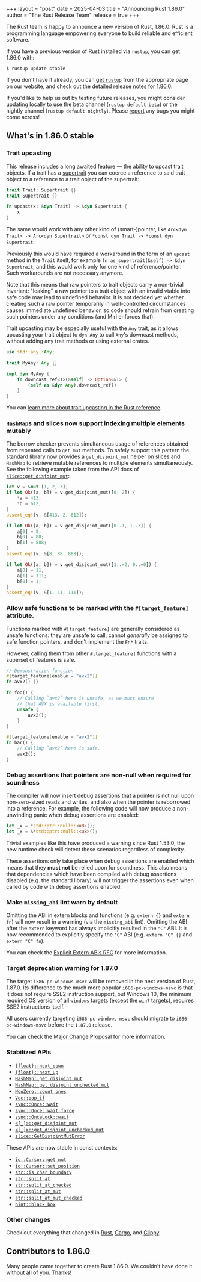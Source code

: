 +++
layout = "post"
date = 2025-04-03
title = "Announcing Rust 1.86.0"
author = "The Rust Release Team"
release = true
+++

The Rust team is happy to announce a new version of Rust, 1.86.0. Rust is a programming language empowering everyone to build reliable and efficient software.

If you have a previous version of Rust installed via `rustup`, you can get 1.86.0 with:

```console
$ rustup update stable
```

If you don't have it already, you can [get `rustup`](https://www.rust-lang.org/install.html) from the appropriate page on our website, and check out the [detailed release notes for 1.86.0](https://doc.rust-lang.org/stable/releases.html#version-1860-2025-04-03).

If you'd like to help us out by testing future releases, you might consider updating locally to use the beta channel (`rustup default beta`) or the nightly channel (`rustup default nightly`). Please [report](https://github.com/rust-lang/rust/issues/new/choose) any bugs you might come across!

## What's in 1.86.0 stable

### Trait upcasting

This release includes a long awaited feature — the ability to upcast trait objects.
If a trait has a [supertrait](https://doc.rust-lang.org/reference/items/traits.html#supertraits) you can coerce a reference to said trait object to a reference to a trait object of the supertrait:

```rust
trait Trait: Supertrait {}
trait Supertrait {}

fn upcast(x: &dyn Trait) -> &dyn Supertrait {
    x
}
```

The same would work with any other kind of (smart-)pointer, like `Arc<dyn Trait> -> Arc<dyn Supertrait>` or `*const dyn Trait -> *const dyn Supertrait`.

Previously this would have required a workaround in the form of an `upcast` method in the `Trait` itself, for example `fn as_supertrait(&self) -> &dyn Supertrait`, and this would work only for one kind of reference/pointer. Such workarounds are not necessary anymore. 

Note that this means that raw pointers to trait objects carry a non-trivial invariant: "leaking" a raw pointer to a trait object with an invalid vtable into safe code may lead to undefined behavior. It is not decided yet whether creating such a raw pointer temporarily in well-controlled circumstances causes immediate undefined behavior, so code should refrain from creating such pointers under any conditions (and Miri enforces that).

Trait upcasting may be especially useful with the `Any` trait, as it allows upcasting your trait object to `dyn Any` to call `Any`'s downcast methods, without adding any trait methods or using external crates.

```rust
use std::any::Any;

trait MyAny: Any {}

impl dyn MyAny {
    fn downcast_ref<T>(&self) -> Option<&T> {
        (self as &dyn Any).downcast_ref()
    }
}
```

You can [learn more about trait upcasting in the Rust reference](https://doc.rust-lang.org/reference/type-coercions.html#unsized-coercions).

### `HashMap`s and slices now support indexing multiple elements mutably

The borrow checker prevents simultaneous usage of references obtained from repeated calls to `get_mut` methods. To safely support this pattern the standard library now provides a `get_disjoint_mut` helper on slices and `HashMap` to retrieve mutable references to multiple elements simultaneously. See the following example taken from the API docs of [`slice::get_disjoint_mut`](https://doc.rust-lang.org/stable/std/primitive.slice.html#method.get_disjoint_mut):
```rust
let v = &mut [1, 2, 3];
if let Ok([a, b]) = v.get_disjoint_mut([0, 2]) {
    *a = 413;
    *b = 612;
}
assert_eq!(v, &[413, 2, 612]);

if let Ok([a, b]) = v.get_disjoint_mut([0..1, 1..3]) {
    a[0] = 8;
    b[0] = 88;
    b[1] = 888;
}
assert_eq!(v, &[8, 88, 888]);

if let Ok([a, b]) = v.get_disjoint_mut([1..=2, 0..=0]) {
    a[0] = 11;
    a[1] = 111;
    b[0] = 1;
}
assert_eq!(v, &[1, 11, 111]);
```

### Allow safe functions to be marked with the `#[target_feature]` attribute.

Functions marked with `#[target_feature]` are generally considered as unsafe functions: they are unsafe to call, cannot *generally* be assigned to safe function pointers, and don't implement the `Fn*` traits.

However, calling them from other `#[target_feature]` functions with a superset of features is safe.

```rust
// Demonstration function
#[target_feature(enable = "avx2")]
fn avx2() {}

fn foo() {
    // Calling `avx2` here is unsafe, as we must ensure
    // that AVX is available first.
    unsafe {
        avx2();
    }
}

#[target_feature(enable = "avx2")]
fn bar() {
    // Calling `avx2` here is safe.
    avx2();
}
```

### Debug assertions that pointers are non-null when required for soundness

The compiler will now insert debug assertions that a pointer is not null upon non-zero-sized reads and writes, and also when the pointer is reborrowed into a reference. For example, the following code will now produce a non-unwinding panic when debug assertions are enabled:
```rust
let _x = *std::ptr::null::<u8>();
let _x = &*std::ptr::null::<u8>();
```
Trivial examples like this have produced a warning since Rust 1.53.0, the new runtime check will detect these scenarios regardless of complexity.

These assertions only take place when debug assertions are enabled which means that they **must not** be relied upon for soundness. This also means that dependencies which have been compiled with debug assertions disabled (e.g. the standard library) will not trigger the assertions even when called by code with debug assertions enabled.

### Make `missing_abi` lint warn by default

Omitting the ABI in extern blocks and functions (e.g. `extern {}` and `extern fn`) will now result in a warning (via the `missing_abi` lint). Omitting the ABI after the `extern` keyword has always implicitly resulted in the `"C"` ABI. It is now recommended to explicitly specify the `"C"` ABI (e.g. `extern "C" {}` and `extern "C" fn`).

You can check the [Explicit Extern ABIs RFC](https://rust-lang.github.io/rfcs/3722-explicit-extern-abis.html) for more information.

### Target deprecation warning for 1.87.0

The target `i586-pc-windows-msvc` will be removed in the next version of Rust, 1.87.0. Its difference to the much more popular `i686-pc-windows-msvc` is that it does not require SSE2 instruction support, but Windows 10, the minimum required OS version of all `windows` targets (except the `win7` targets), requires SSE2 instructions itself.

All users currently targeting `i586-pc-windows-msvc` should migrate to `i686-pc-windows-msvc` before the `1.87.0` release.

You can check the [Major Change Proposal](https://github.com/rust-lang/compiler-team/issues/840) for more information.

### Stabilized APIs

- [`{float}::next_down`](https://doc.rust-lang.org/stable/std/primitive.f64.html#method.next_down)
- [`{float}::next_up`](https://doc.rust-lang.org/stable/std/primitive.f64.html#method.next_up)
- [`HashMap::get_disjoint_mut`](https://doc.rust-lang.org/std/collections/hash_map/struct.HashMap.html#method.get_disjoint_mut)
- [`HashMap::get_disjoint_unchecked_mut`](https://doc.rust-lang.org/std/collections/hash_map/struct.HashMap.html#method.get_disjoint_unchecked_mut)
- [`NonZero::count_ones`](https://doc.rust-lang.org/stable/std/num/struct.NonZero.html#method.count_ones)
- [`Vec::pop_if`](https://doc.rust-lang.org/std/vec/struct.Vec.html#method.pop_if)
- [`sync::Once::wait`](https://doc.rust-lang.org/stable/std/sync/struct.Once.html#method.wait)
- [`sync::Once::wait_force`](https://doc.rust-lang.org/stable/std/sync/struct.Once.html#method.wait_force)
- [`sync::OnceLock::wait`](https://doc.rust-lang.org/stable/std/sync/struct.OnceLock.html#method.wait)
- [`<[_]>::get_disjoint_mut`](https://doc.rust-lang.org/stable/std/primitive.slice.html#method.get_disjoint_mut)
- [`<[_]>::get_disjoint_unchecked_mut`](https://doc.rust-lang.org/stable/std/primitive.slice.html#method.get_disjoint_unchecked_mut)
- [`slice::GetDisjointMutError`](https://doc.rust-lang.org/stable/std/slice/enum.GetDisjointMutError.html)


These APIs are now stable in const contexts:

- [`io::Cursor::get_mut`](https://doc.rust-lang.org/stable/std/io/struct.Cursor.html#method.get_mut)
- [`io::Cursor::set_position`](https://doc.rust-lang.org/stable/std/io/struct.Cursor.html#method.set_position)
- [`str::is_char_boundary`](https://doc.rust-lang.org/stable/std/primitive.str.html#method.is_char_boundary)
- [`str::split_at`](https://doc.rust-lang.org/stable/std/primitive.str.html#method.split_at)
- [`str::split_at_checked`](https://doc.rust-lang.org/stable/std/primitive.str.html#method.split_at_checked)
- [`str::split_at_mut`](https://doc.rust-lang.org/stable/std/primitive.str.html#method.split_at_mut)
- [`str::split_at_mut_checked`](https://doc.rust-lang.org/stable/std/primitive.str.html#method.split_at_mut_checked)
- [`hint::black_box`](https://doc.rust-lang.org/stable/std/hint/fn.black_box.html)

### Other changes

Check out everything that changed in [Rust](https://github.com/rust-lang/rust/releases/tag/1.86.0), [Cargo](https://doc.rust-lang.org/nightly/cargo/CHANGELOG.html#cargo-186-2025-04-03), and [Clippy](https://github.com/rust-lang/rust-clippy/blob/master/CHANGELOG.md#rust-186).

## Contributors to 1.86.0

Many people came together to create Rust 1.86.0. We couldn't have done it without all of you. [Thanks!](https://thanks.rust-lang.org/rust/1.86.0/)